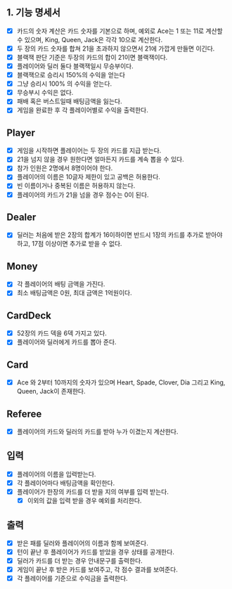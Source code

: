 ## 1. 기능 명세서

- [x] 카드의 숫자 계산은 카드 숫자를 기본으로 하며, 예외로 Ace는 1 또는 11로 계산할 수 있으며, King, Queen, Jack은 각각 10으로 계산한다.
- [x] 두 장의 카드 숫자를 합쳐 21을 초과하지 않으면서 21에 가깝게 만들면 이긴다.
- [x] 블랙잭 판단 기준은 두장의 카드의 합이 21이면 블랙잭이다.
- [x] 플레이어와 딜러 둘다 블랙잭일시 무승부이다.
- [x] 블랙잭으로 승리시 150%의 수익을 얻는다
- [x] 그냥 승리시 100% 의 수익을 얻는다.
- [x] 무승부시 수익은 없다.
- [x] 패배 혹은 버스트일때 배팅금액을 잃는다.
- [x] 게임을 완료한 후 각 플레이어별로 수익을 출력한다.

## Player

- [x] 게임을 시작하면 플레이어는 두 장의 카드를 지급 받는다.
- [x] 21을 넘지 않을 경우 원한다면 얼마든지 카드를 계속 뽑을 수 있다.
- [x] 참가 인원은 2명에서 8명이어야 한다.
- [x] 플레이어의 이름은 10글자 제한이 있고 공백은 허용한다.
- [x] 빈 이름이거나 중복된 이름은 허용하지 않는다.
- [x] 플레이어의 카드가 21을 넘을 경우 점수는 0이 된다.

## Dealer

- [x] 딜러는 처음에 받은 2장의 합계가 16이하이면 반드시 1장의 카드를 추가로 받아야 하고, 17점 이상이면 추가로 받을 수 없다.

## Money

- [x] 각 플레이어의 배팅 금액을 가진다.
- [x] 최소 배팅금액은 0원, 최대 금액은 1억원이다.

## CardDeck

- [x] 52장의 카드 덱을 6덱 가지고 있다.
- [x] 플레이어와 딜러에게 카드를 뽑아 준다.

## Card

- [x] Ace 와 2부터 10까지의 숫자가 있으며 Heart, Spade, Clover, Dia 그리고 King, Queen, Jack이 존재한다.

## Referee

- [x] 플레이어의 카드와 딜러의 카드를 받아 누가 이겼는지 계산한다.

## 입력

- [x] 플레이어의 이름을 입력받는다.
- [x] 각 플레이어마다 배팅금액을 확인한다.
- [x] 플레이어가 한장의 카드를 더 받을 지의 여부를 입력 받는다.
    - [x] 이외의 값을 입력 받을 경우 예외를 처리한다.

## 출력

- [x] 받은 패를 딜러와 플레이어의 이름과 함께 보여준다.
- [x] 턴이 끝난 후 플레이어가 카드를 받았을 경우 상태를 공개한다.
- [x] 딜러가 카드를 더 받는 경우 안내문구를 출력한다.
- [x] 게임이 끝난 후 받은 카드를 보여주고, 각 점수 결과를 보여준다.
- [x] 각 플레이어를 기준으로 수익금을 출력한다.
